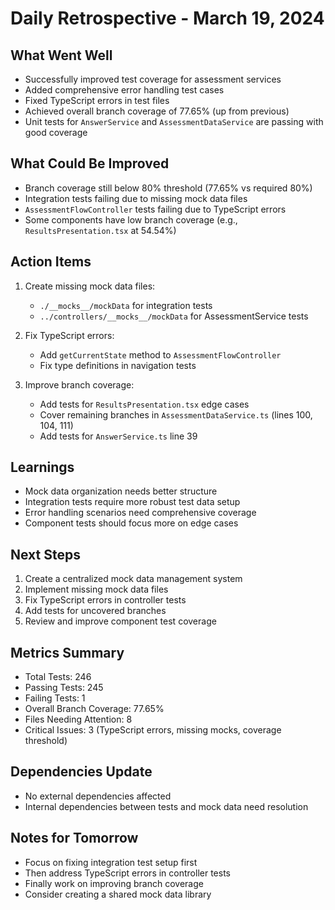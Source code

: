 # Daily Retrospective - March 19, 2024

## What Went Well
- Successfully improved test coverage for assessment services
- Added comprehensive error handling test cases
- Fixed TypeScript errors in test files
- Achieved overall branch coverage of 77.65% (up from previous)
- Unit tests for `AnswerService` and `AssessmentDataService` are passing with good coverage

## What Could Be Improved
- Branch coverage still below 80% threshold (77.65% vs required 80%)
- Integration tests failing due to missing mock data files
- `AssessmentFlowController` tests failing due to TypeScript errors
- Some components have low branch coverage (e.g., `ResultsPresentation.tsx` at 54.54%)

## Action Items
1. Create missing mock data files:
   - `./__mocks__/mockData` for integration tests
   - `../controllers/__mocks__/mockData` for AssessmentService tests

2. Fix TypeScript errors:
   - Add `getCurrentState` method to `AssessmentFlowController`
   - Fix type definitions in navigation tests

3. Improve branch coverage:
   - Add tests for `ResultsPresentation.tsx` edge cases
   - Cover remaining branches in `AssessmentDataService.ts` (lines 100, 104, 111)
   - Add tests for `AnswerService.ts` line 39

## Learnings
- Mock data organization needs better structure
- Integration tests require more robust test data setup
- Error handling scenarios need comprehensive coverage
- Component tests should focus more on edge cases

## Next Steps
1. Create a centralized mock data management system
2. Implement missing mock data files
3. Fix TypeScript errors in controller tests
4. Add tests for uncovered branches
5. Review and improve component test coverage

## Metrics Summary
- Total Tests: 246
- Passing Tests: 245
- Failing Tests: 1
- Overall Branch Coverage: 77.65%
- Files Needing Attention: 8
- Critical Issues: 3 (TypeScript errors, missing mocks, coverage threshold)

## Dependencies Update
- No external dependencies affected
- Internal dependencies between tests and mock data need resolution

## Notes for Tomorrow
- Focus on fixing integration test setup first
- Then address TypeScript errors in controller tests
- Finally work on improving branch coverage
- Consider creating a shared mock data library 